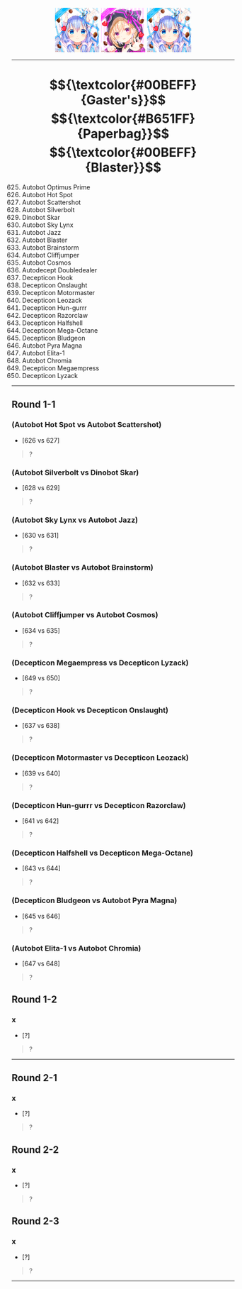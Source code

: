 <p align="center">
  <img src="https://github.com/Minecube1510/s4mpl3_m3m0ry/blob/main/btc_img/a01_GFB.png", width="100">
  <img src="https://github.com/Minecube1510/s4mpl3_m3m0ry/blob/main/btc_img/e05_HPW.png", width="100">
  <img src="https://github.com/Minecube1510/s4mpl3_m3m0ry/blob/main/btc_img/a01_GFB.png", width="100">
</p>

---

# $${\textcolor{#00BEFF}{Gaster's}}$$ $${\textcolor{#B651FF}{Paperbag}}$$ $${\textcolor{#00BEFF}{Blaster}}$$

625. Autobot Optimus Prime
626. Autobot Hot Spot
627. Autobot Scattershot
628. Autobot Silverbolt
629. Dinobot Skar
630. Autobot Sky Lynx
631. Autobot Jazz
632. Autobot Blaster
633. Autobot Brainstorm
634. Autobot Cliffjumper
635. Autobot Cosmos
636. Autodecept Doubledealer
637. Decepticon Hook
638. Decepticon Onslaught
639. Decepticon Motormaster
640. Decepticon Leozack
641. Decepticon Hun-gurrr
642. Decepticon Razorclaw
643. Decepticon Halfshell
644. Decepticon Mega-Octane
645. Decepticon Bludgeon
646. Autobot Pyra Magna
647. Autobot Elita-1
648. Autobot Chromia
649. Decepticon Megaempress
650. Decepticon Lyzack

---

Round 1-1
------

### (Autobot Hot Spot vs Autobot Scattershot)
- [626 vs 627]
> ?

### (Autobot Silverbolt vs Dinobot Skar)
- [628 vs 629]
> ?

### (Autobot Sky Lynx vs Autobot Jazz)
- [630 vs 631]
> ?

### (Autobot Blaster vs Autobot Brainstorm)
- [632 vs 633]
> ?

### (Autobot Cliffjumper vs Autobot Cosmos)
- [634 vs 635]
> ?

### (Decepticon Megaempress vs Decepticon Lyzack)
- [649 vs 650]
> ?

### (Decepticon Hook vs Decepticon Onslaught)
- [637 vs 638]
> ?

### (Decepticon Motormaster vs Decepticon Leozack)
- [639 vs 640]
> ?

### (Decepticon Hun-gurrr vs Decepticon Razorclaw)
- [641 vs 642]
> ?

### (Decepticon Halfshell vs Decepticon Mega-Octane)
- [643 vs 644]
> ?

### (Decepticon Bludgeon vs Autobot Pyra Magna)
- [645 vs 646]
> ?

### (Autobot Elita-1 vs Autobot Chromia)
- [647 vs 648]
> ?

Round 1-2
------

### x
- [?]
> ?

---

Round 2-1
------

### x
- [?]
> ?


Round 2-2
------

### x
- [?]
> ?


Round 2-3
------

### x
- [?]
> ?

---
